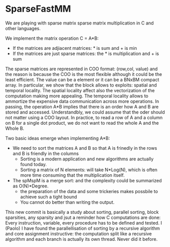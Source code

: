 # SparseFastMM
We are playing with sparse matrix sparse matrix multiplication in C and other languages. 

We implement the matrix operation C = A*B: 

* If the matrices are adjiacent matrices: * is sum and + is min
* If the matrices are just sparse matrices: the * is multiplication and + is sum

The sparse matrices are represented in COO format: (row,col, value) and the reason is because the COO is the most flexible although it could be the least efficient. The value can be a element or it can be a BNxBM  compact array. 
In particular, we show that the block allows to exploits: spatial and temporal locality. The spatial locality affect also the vectorization of the computation making more appealing. The temporal locality allows to ammortize the expensive data communication across more operations.
In passing, the operation A*B implies that there is an order how A and B are stored and accessed. Understandbly, we could assume that the oder should not matter using a COO layout.  In practice, to read a  row of A and a column on B for a single dot product, we do not want to read the whole A and the Whole B. 

Two basic ideas emerge when implementing A*B: 
* We need to sort the matrices A and B so that A is frinedly in the rows and B is friendly in the columns
  * Sorting is a modern application and new algorithms are actually found today.
  * Sorting a matrix of N elements: will take N*Log(N), which is often more time consuming that the multiplication itself.     
* The spMspM is a merge sort: and the complexity could be summarized as O(N)*Degree.
  * the preparation of the data and some trickeries makes possbile to achieve such a tight bound
  * You cannot do better than writing the output.

This new commit is basically a study about sorting, parallel sorting, block sparsities, any sparsity and jsut a reminder how C computations are done: Every instruction, variable, every procedure has to be defined and tested. 
I (Paolo) I have found the parallellisation of sorting by a recursive algorithm and core assignment instructive: the computation split like a recursive algorithm and each branch is actually its own thread. Never did it before. 

